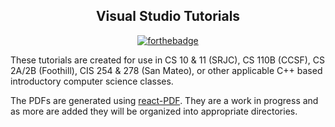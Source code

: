 
<div align="center">
  
## Visual Studio Tutorials

</div>

<div align="center">
  
[![forthebadge](http://forthebadge.com/images/badges/built-with-love.svg)](http://forthebadge.com)	

</div>

These tutorials are created for use in CS 10 & 11 (SRJC), CS 110B (CCSF), CS 2A/2B (Foothill), CIS 254 & 278 (San Mateo), or other applicable C++ based introductory computer science classes.

The PDFs are generated using [react-PDF](https://github.com/diegomura/react-pdf). They are a work in progress and as more are added they will be organized into appropriate directories. 
